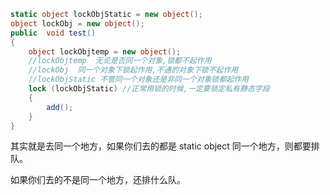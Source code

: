```cs
static object lockObjStatic = new object();
object lockObj = new object();
public  void test()
{
    object lockObjtemp = new object();
    //lockObjtemp  无论是否同一个对象,锁都不起作用
    //lockObj  同一个对象下锁起作用,不通的对象下锁不起作用
    //lockObjStatic 不管同一个对象还是非同一个对象锁都起作用
    lock (lockObjStatic) //正常用锁的时候,一定要锁定私有静态字段
    {
        add();
    }
}
```

其实就是去同一个地方，如果你们去的都是 static object 同一个地方，则都要排队。

如果你们去的不是同一个地方，还排什么队。
